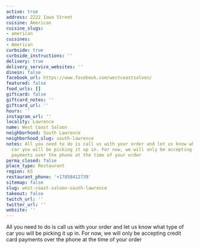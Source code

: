 ```yaml
---
active: true
address: 2222 Iowa Street
cuisine: American
cuisine_slugs:
- american
cuisines:
- American
curbside: true
curbside_instructions: ''
delivery: true
delivery_service_websites: ''
dinein: false
facebook_url: https://www.facebook.com/westcoastsaloon/
featured: false
food_urls: []
giftcard: false
giftcard_notes: ''
giftcard_url: ''
hours: ''
instagram_url: ''
locality: Lawrence
name: West Coast Saloon
neighborhood: South Lawrence
neighborhood_slug: south-lawrence
notes: All you need to do is call us with your order and let us know what type of
  car you will be picking it up in. For now, we will only be accepting credit card
  payments over the phone at the time of your order
perma_closed: false
place_type: Restaurant
region: KS
restaurant_phone: '+17858412739'
sitemap: false
slug: west-coast-saloon-south-lawrence
takeout: false
twitch_url: ''
twitter_url: ''
website: ''
---
```


All you need to do is call us with your order and let us know what type of car you will be picking it up in. For now, we will only be accepting credit card payments over the phone at the time of your order